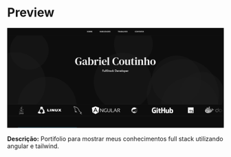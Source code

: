 # Preview
![Texto alternativo](./src/assets/cap.png)

**Descrição:**
Portifolio para mostrar meus conhecimentos full stack utilizando angular e tailwind.
